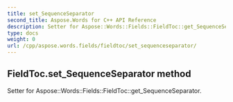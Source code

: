 ```yaml
---
title: set_SequenceSeparator
second_title: Aspose.Words for C++ API Reference
description: Setter for Aspose::Words::Fields::FieldToc::get_SequenceSeparator. 
type: docs
weight: 0
url: /cpp/aspose.words.fields/fieldtoc/set_sequenceseparator/
---
```

## FieldToc.set_SequenceSeparator method


Setter for Aspose::Words::Fields::FieldToc::get_SequenceSeparator. 

